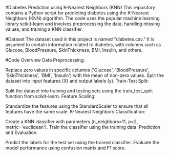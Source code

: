 #Diabetes Prediction using K-Nearest Neighbors (KNN)
This repository contains a Python script for predicting diabetes using the K-Nearest Neighbors (KNN) algorithm. The code uses the popular machine learning library scikit-learn and involves preprocessing the data, handling missing values, and training a KNN classifier.

#Dataset
The dataset used in this project is named "diabetes.csv." It is assumed to contain information related to diabetes, with columns such as Glucose, BloodPressure, SkinThickness, BMI, Insulin, and others.

#Code Overview
Data Preprocessing:

Replace zero values in specific columns ('Glucose', 'BloodPressure', 'SkinThickness', 'BMI', 'Insulin') with the mean of non-zero values.
Split the dataset into input features (X) and output labels (y).
Train-Test Split:

Split the dataset into training and testing sets using the train_test_split function from scikit-learn.
Feature Scaling:

Standardize the features using the StandardScaler to ensure that all features have the same scale.
K-Nearest Neighbors Classification:

Create a KNN classifier with parameters (n_neighbors=11, p=2, metric='euclidean').
Train the classifier using the training data.
Prediction and Evaluation:

Predict the labels for the test set using the trained classifier.
Evaluate the model performance using confusion matrix and F1 score.
